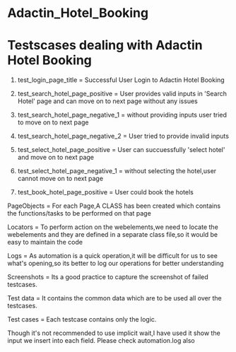 # Adactin_Hotel_Booking

Testscases dealing with Adactin Hotel Booking
=============================================

1. test_login_page_title  = Successful User Login to Adactin Hotel Booking

2. test_search_hotel_page_positive = User provides valid inputs in 'Search Hotel' page and can move on to next page without any issues

3. test_search_hotel_page_negative_1 = without providing inputs user tried to move on to next page

4. test_search_hotel_page_negative_2 = User tried to provide invalid inputs

5. test_select_hotel_page_positive = User can succuessfully 'select hotel' and move on to next page

6. test_select_hotel_page_negative_1 = without selecting the hotel,user cannot move on to next page

7. test_book_hotel_page_positive = User could book the hotels


PageObjects = For each Page,A CLASS has been created which contains the functions/tasks to be performed on that page 

Locators = To perform action on the webelements,we need to locate the webelements and they are defined in a separate class file,so it would be easy to maintain the code

Logs = As automation is a quick operation,it will be difficult for us to see what's opening,so its better to log our operations for better understanding 

Screenshots = Its a good practice to capture the screenshot of failed testcases.

Test data = It contains the common data which are to be used all over the testcases.

Test cases = Each testcase contains only the logic.

Though it's not recommended to use implicit wait,I have used it show the input we insert into each field.
Please check automation.log also

